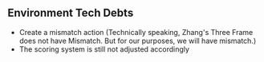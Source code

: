 ## Environment Tech Debts

- Create a mismatch action (Technically speaking, Zhang's Three Frame does not have Mismatch. But for our purposes, we will have mismatch.)
- The scoring system is still not adjusted accordingly
